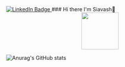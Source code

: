 <a href="https://www.linkedin.com/in/siavash-khani-297541210">
  <img src="https://img.shields.io/badge/LinkedIn-blue?style=for-the-badge&logo=linkedin&logoColor=white" alt="LinkedIn Badge"/>
 </a>
### Hi there I'm Siavash👋

<div id="header" align="center">
  <img src="https://www.google.com/url?sa=i&url=https%3A%2F%2Fgithub.com%2Faocattleya%2FNightSky-Background&psig=AOvVaw3Dd8jdfLbVY-RJwp_dxRC9&ust=1669997257943000&source=images&cd=vfe&ved=0CBAQjRxqFwoTCMDzgt3m2PsCFQAAAAAdAAAAABAE" width="100"/>
</div>

![Anurag's GitHub stats](https://github-readme-stats.vercel.app/api?username=siavashsk&theme=dark&show_icons=true)
